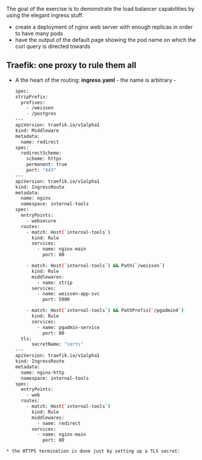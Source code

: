 The goal of the exercise is to demonstrate the load balancer capabilities by using the elegant ingress stuff.  
- create a deployment of nginx web server with enough replicas in order to have many pods  
- have the output of the default page showing the pod name on which the curl query is directed towards  

## Traefik: one proxy to rule them all 
* A the heart of the routing: **ingress.yaml** - the name is arbitrary -
  ```bash
  spec:
  stripPrefix:
    prefixes:
      - /weissen
      - /postgres
  ---
  apiVersion: traefik.io/v1alpha1
  kind: Middleware
  metadata:
    name: redirect
  spec:
    redirectScheme:
      scheme: https
      permanent: true
      port: "443"
  ---
  apiVersion: traefik.io/v1alpha1
  kind: IngressRoute
  metadata:
    name: nginx
    namespace: internal-tools
  spec:
    entryPoints:
      - websecure
    routes:
      - match: Host(`internal-tools`)
        kind: Rule
        services:
          - name: nginx-main
            port: 80

      - match: Host(`internal-tools`) && Path(`/weissen`)
        kind: Rule
        middlewares:
          - name: strip
        services:
          - name: weissen-app-svc
            port: 5000

      - match: Host(`internal-tools`) && PathPrefix(`/pgadmin4`)
        kind: Rule
        services:
          - name: pgadmin-service
            port: 80
    tls:
        secretName: "certs"
  ---
  apiVersion: traefik.io/v1alpha1
  kind: IngressRoute
  metadata:
    name: nginx-http
    namespace: internal-tools
  spec:
    entryPoints:
      - web
    routes:
      - match: Host(`internal-tools`)
        kind: Rule
        middlewares:
          - name: redirect
        services:
          - name: nginx-main
            port: 80
```
* the HTTPS termination is done just by setting up a TLS secret:

